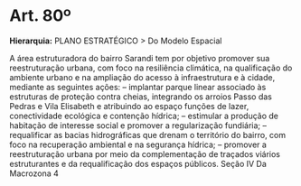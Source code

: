 # Art. 80º

**Hierarquia:** PLANO ESTRATÉGICO > Do Modelo Espacial

A área estruturadora do bairro Sarandi tem por objetivo promover sua reestruturação urbana, com foco na resiliência climática, na qualificação do ambiente urbano e na ampliação do acesso à infraestrutura e à cidade, mediante as seguintes ações:
– implantar parque linear associado às estruturas de proteção contra cheias, integrando os arroios Passo das Pedras e Vila Elisabeth e atribuindo ao espaço funções de lazer, conectividade ecológica e contenção hídrica;
– estimular a produção de habitação de interesse social e promover a regularização fundiária;
– requalificar as bacias hidrográficas que drenam o território do bairro, com foco na recuperação ambiental e na segurança hídrica;
– promover a reestruturação urbana por meio da complementação de traçados viários estruturantes e da requalificação dos espaços públicos.
Seção IV
Da Macrozona 4






